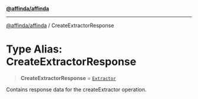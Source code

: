 [**@affinda/affinda**](../README.md)

***

[@affinda/affinda](../globals.md) / CreateExtractorResponse

# Type Alias: CreateExtractorResponse

> **CreateExtractorResponse** = [`Extractor`](../interfaces/Extractor.md)

Contains response data for the createExtractor operation.
